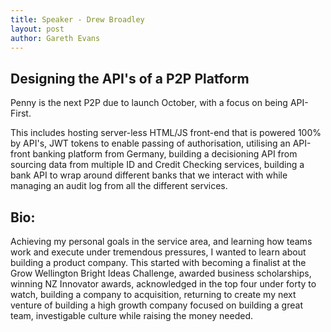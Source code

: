 ```yaml
---
title: Speaker - Drew Broadley
layout: post
author: Gareth Evans
---
```


## Designing the API's of a P2P Platform
  
Penny is the next P2P due to launch October, with a focus on being API-First. 

This includes hosting server-less HTML/JS front-end that is powered 100% by API's, JWT tokens to enable passing of authorisation, utilising an API-front banking platform from Germany, building a decisioning API from sourcing data from multiple ID and Credit Checking services, building a bank API to wrap around different banks that we interact with while managing an audit log from all the different services.

## Bio:
 
Achieving my personal goals in the service area, and learning how teams work and execute under tremendous pressures, I wanted to learn about building a product company. This started with becoming a finalist at the Grow Wellington Bright Ideas Challenge, awarded business scholarships, winning NZ Innovator awards, acknowledged in the top four under forty to watch, building a company to acquisition, returning to create my next venture of building a high growth company focused on building a great team, investigable culture while raising the money needed. 
